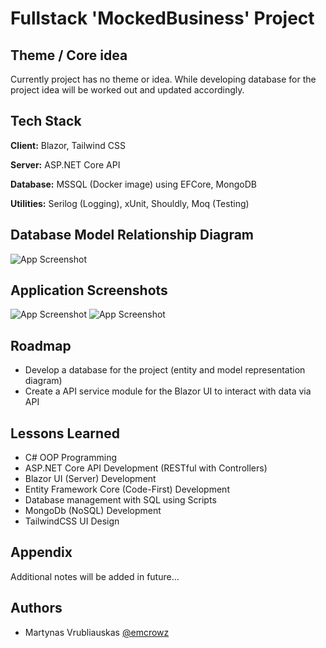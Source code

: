 # Fullstack 'MockedBusiness' Project

## Theme / Core idea
Currently project has no theme or idea. While developing database for the project idea will be worked out and updated accordingly.

## Tech Stack

**Client:** Blazor, Tailwind CSS

**Server:** ASP.NET Core API

**Database:** MSSQL (Docker image) using EFCore, MongoDB

**Utilities:** Serilog (Logging), xUnit, Shouldly, Moq (Testing)

## Database Model Relationship Diagram

![App Screenshot](https://via.placeholder.com/468x300?text=App+Screenshot+Here)

## Application Screenshots

![App Screenshot](https://via.placeholder.com/468x300?text=App+Screenshot+Here)
![App Screenshot](https://via.placeholder.com/468x300?text=App+Screenshot+Here)

## Roadmap

- Develop a database for the project (entity and model representation diagram)
- Create a API service module for the Blazor UI to interact with data via API

## Lessons Learned

- C# OOP Programming
- ASP.NET Core API Development (RESTful with Controllers)
- Blazor UI (Server) Development
- Entity Framework Core (Code-First) Development
- Database management with SQL using Scripts
- MongoDb (NoSQL) Development
- TailwindCSS UI Design

## Appendix

Additional notes will be added in future...

## Authors

- Martynas Vrubliauskas [@emcrowz](https://www.github.com/emcrowz)
